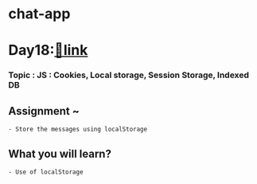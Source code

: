 # chat-app
# Day18:[🔗link](https://devs-nest.github.io/frontend-assignments/Day18/)

### Topic : JS : Cookies, Local storage, Session Storage, Indexed DB

## Assignment ~
    - Store the messages using localStorage


## What you will learn?
    - Use of localStorage
